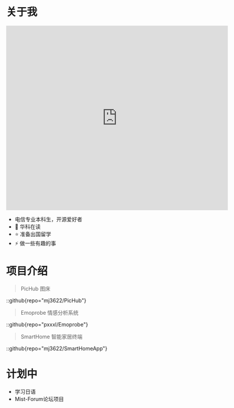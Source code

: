 # 关于我

<embed src="https://mj3622.github.io/src/content/spec/Zhiwei_Li_CV.pdf" width="600" height="500" type="application/pdf">

- 电信专业本科生，开源爱好者
- 🌱 华科在读
- ⭐ 准备出国留学
- ⚡ 做一些有趣的事

# 项目介绍
>
> PicHub 图床

::github{repo="mj3622/PicHub"}

> Emoprobe 情感分析系统

::github{repo="pxxxl/Emoprobe"}

> SmartHome 智能家居终端

::github{repo="mj3622/SmartHomeApp"}

# 计划中

- 学习日语
- Mist-Forum论坛项目
